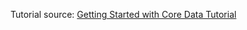 Tutorial source: [Getting Started with Core Data Tutorial](http://www.raywenderlich.com/115695/getting-started-with-core-data-tutorial)
